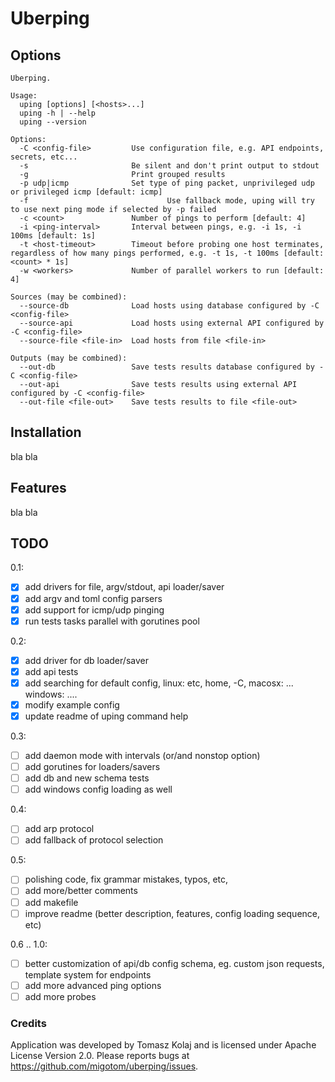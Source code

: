 # Uberping

## Options

```
Uberping.

Usage:
  uping [options] [<hosts>...]
  uping -h | --help
  uping --version

Options:
  -C <config-file>         Use configuration file, e.g. API endpoints, secrets, etc...
  -s                       Be silent and don't print output to stdout
  -g                       Print grouped results
  -p udp|icmp              Set type of ping packet, unprivileged udp or privileged icmp [default: icmp]
  -f				               Use fallback mode, uping will try to use next ping mode if selected by -p failed
  -c <count>               Number of pings to perform [default: 4]
  -i <ping-interval>       Interval between pings, e.g. -i 1s, -i 100ms [default: 1s]
  -t <host-timeout>        Timeout before probing one host terminates, regardless of how many pings performed, e.g. -t 1s, -t 100ms [default: <count> * 1s]
  -w <workers>             Number of parallel workers to run [default: 4]

Sources (may be combined):
  --source-db              Load hosts using database configured by -C <config-file>
  --source-api             Load hosts using external API configured by -C <config-file>
  --source-file <file-in>  Load hosts from file <file-in>

Outputs (may be combined):
  --out-db                 Save tests results database configured by -C <config-file>
  --out-api                Save tests results using external API configured by -C <config-file>
  --out-file <file-out>    Save tests results to file <file-out>
```

## Installation

bla bla

## Features
 
bla bla

## TODO

0.1:
- [x] add drivers for file, argv/stdout, api loader/saver
- [x] add argv and toml config parsers
- [x] add support for icmp/udp pinging
- [x] run tests tasks parallel with gorutines pool

0.2:
- [x] add driver for db loader/saver
- [x] add api tests
- [x] add searching for default config, linux: etc, home, -C, macosx: ... windows: ....
- [x] modify example config
- [x] update readme of uping command help

0.3:
- [ ] add daemon mode with intervals (or/and nonstop option)
- [ ] add gorutines for loaders/savers
- [ ] add db and new schema tests
- [ ] add windows config loading as well

0.4:
- [ ] add arp protocol
- [ ] add fallback of protocol selection

0.5:
- [ ] polishing code, fix grammar mistakes, typos, etc,
- [ ] add more/better comments
- [ ] add makefile
- [ ] improve readme (better description, features, config loading sequence, etc)

0.6 .. 1.0:
- [ ] better customization of api/db config schema, eg. custom json requests, template system for endpoints
- [ ] add more advanced ping options
- [ ] add more probes

### Credits

Application was developed by Tomasz Kolaj and is licensed under Apache License Version 2.0.
Please reports bugs at https://github.com/migotom/uberping/issues.
